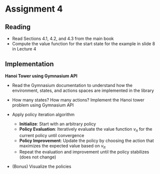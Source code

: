 # Assignment 4

## Reading 

- Read Sections 4.1, 4.2, and 4.3 from the main book
- Compute the value function for the start state for the example in slide 8 in Lecture 4

## Implementation 

**Hanoi Tower using Gymnasium API**

- Read the Gymnasium documentation to understand how the environment, states, and actions spaces are implemented in the library

- How many states? How many actions? Implement the Hanoi tower problem using Gymnasium API

- Apply policy iteration algorithm
  - **Initialize**: Start with an arbitrary policy
  - **Policy Evaluation**: Iteratively evaluate the value function $v_\pi$ for the current policy until convergence
  - **Policy Improvement**: Update the policy by choosing the action that maximizes the expected value based on $v_\pi$
  - Repeat the evaluation and improvement until the policy stabilizes (does not change)
  
- (Bonus) Visualize the policies